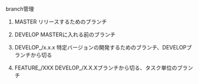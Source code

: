 branch管理

1. MASTER
リリースするためのブランチ

2. DEVELOP
MASTERに入れる前のブランチ

3. DEVELOP_/x.x.x
特定バージョンの開発するためのブランチ、DEVELOPブランチから切る  

4. FEATURE_/XXX
DEVELOP_/X.X.Xブランチから切る、タスク単位のブランチ
